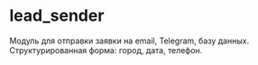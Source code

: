 # lead_sender

Модуль для отправки заявки на email, Telegram, базу данных. Структурированная форма: город, дата, телефон. 